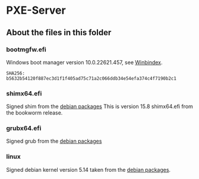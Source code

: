 # PXE-Server

## About the files in this folder

### bootmgfw.efi
Windows boot manager version 10.0.22621.457, see [Winbindex](https://winbindex.m417z.com/?file=bootmgfw.efi).

`SHA256: b5632b54120f887ec3d1f1f405ad75c71a2c066ddb34e54efa374c4f7190b2c1`

### shimx64.efi
Signed shim from the [debian packages](https://packages.debian.org/bookworm/shim-signed)
This is version 15.8 shimx64.efi from the bookworm release.

### grubx64.efi
Signed grub from the [debian packages](https://packages.debian.org/buster/grub-efi-amd64-signed)

### linux
Signed debian kernel version 5.14 taken from the [debian packages](https://snapshot.debian.org/package/linux-signed-amd64/5.14.6%2B2/#linux-image-5.14.0-1-amd64_5.14.6-2).
